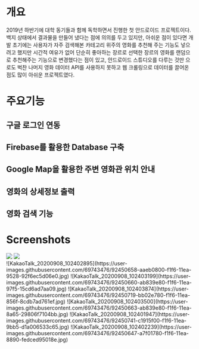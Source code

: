 
# 개요

2019년 하반기에 대학 동기들과 함께 독학하면서 진행한 첫 안드로이드 프로젝트이다. 백지 상태에서 결과물을 만들어 냈다는 점에 의의를 두고 있지만, 아쉬운 점이 있다면 개발 초기에는 사용자가 자주 검색해본 카테고리 위주의 영화를 추천해 주는 기능도 넣으려고 했지만 시간적 여유가 없어 단순히 좋아하는 장르로 선택한 장르의 영화를 랜덤으로 추천해주는 기능으로 변경했다는 점이 있고, 안드로이드 스튜디오를 다루는 것만 으로도 벅찬 나머지 영화 데이터 API를 사용하지 못하고 웹 크롤링으로 데이터를 끌어온 점도 많이 아쉬운 프로젝트였다.

# 주요기능

## 구글 로그인 연동

## Firebase를 활용한 Database 구축

## Google Map을 활용한 주변 영화관 위치 안내

## 영화의 상세정보 출력

## 영화 검색 기능

# Screenshots
<div>
<img src="https://user-images.githubusercontent.com/69743476/92450589-960e7480-f1f6-11ea-9d98-2dd76525c45a.jpg"></img src>
<img src="https://user-images.githubusercontent.com/69743476/92450633-a58dbd80-f1f6-11ea-944d-8cf06e2f6a19.jpg></img src>
<img src="https://user-images.githubusercontent.com/69743476/92450655-a9b9db00-f1f6-11ea-805c-25562d4e8d75.jpg></img src>
</div>
![KakaoTalk_20200908_102402895](https://user-images.githubusercontent.com/69743476/92450658-aaeb0800-f1f6-11ea-9528-92f6ec5d06e0.jpg)
![KakaoTalk_20200908_102403199](https://user-images.githubusercontent.com/69743476/92450660-ab839e80-f1f6-11ea-97f5-15cd6ad7aa09.jpg)
![KakaoTalk_20200908_102403874](https://user-images.githubusercontent.com/69743476/92450719-bb02e780-f1f6-11ea-856f-8cdb7ad761ef.jpg)
![KakaoTalk_20200908_102403500](https://user-images.githubusercontent.com/69743476/92450663-ab839e80-f1f6-11ea-8a65-29806f7104bb.jpg)
![KakaoTalk_20200908_102401947](https://user-images.githubusercontent.com/69743476/92450741-c1915f00-f1f6-11ea-9bb5-d1a006533c65.jpg)
![KakaoTalk_20200908_102402239](https://user-images.githubusercontent.com/69743476/92450647-a7f01780-f1f6-11ea-8890-fedced95018e.jpg)
